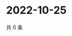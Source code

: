 # 2022-10-25

共 0 条

<!-- BEGIN WEIBO -->
<!-- 最后更新时间 Tue Oct 25 2022 00:31:13 GMT+0800 (China Standard Time) -->

<!-- END WEIBO -->
